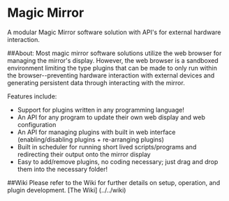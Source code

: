 # Magic Mirror
A modular Magic Mirror software solution with API's for external hardware interaction.


##About:
Most magic mirror software solutions utilize the web browser for managing the mirror's display. However, the web browser is a sandboxed environment limiting the type plugins that can be made to only run within the browser--preventing hardware interaction with external devices and generating persistent data through interacting with the mirror. 

Features include:
* Support for plugins written in any programming language! 
* An API for any program to update their own web display and web configuration
* An API for managing plugins with built in web interface (enabling/disabling plugins + re-arranging plugins) 
* Built in scheduler for running short lived scripts/programs and redirecting their output onto the mirror display
* Easy to add/remove plugins, no coding necessary; just drag and drop them into the necessary folder!

##Wiki
Please refer to the Wiki for further details on setup, operation, and plugin development.
[The Wiki] (../../wiki)
